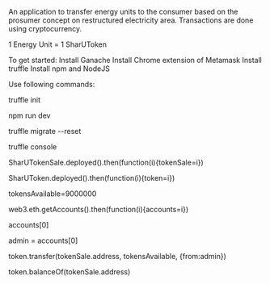 An application to transfer energy units to the consumer based on the prosumer concept on restructured electricity area.
Transactions are done using cryptocurrency.


1 Energy Unit = 1 SharUToken

To get started:
Install Ganache
Install Chrome extension of Metamask
Install truffle
Install npm and NodeJS


Use following commands:

truffle init

npm run dev

truffle migrate --reset

truffle console

SharUTokenSale.deployed().then(function(i){tokenSale=i})

SharUToken.deployed().then(function(i){token=i})

tokensAvailable=9000000


web3.eth.getAccounts().then(function(i){accounts=i})

accounts[0]

admin = accounts[0]

token.transfer(tokenSale.address, tokensAvailable, {from:admin})

token.balanceOf(tokenSale.address)


